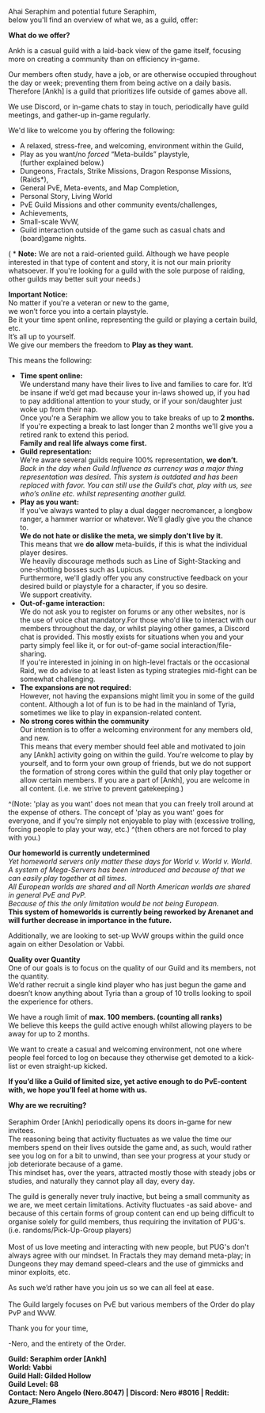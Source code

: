 <!-- Please keep this here -->

Ahai Seraphim and potential future Seraphim,\
below you'll find an overview of what we, as a guild, offer:

**What do we offer?**

Ankh is a casual guild with a laid-back view of the game itself, focusing more on creating a community than on efficiency in-game.

Our members often study, have a job, or are otherwise occupied throughout the day or week; preventing them from being active on a daily basis. Therefore \[Ankh] is a guild that prioritizes life outside of games above all. 

We use Discord, or in-game chats to stay in touch, periodically have guild meetings, and gather-up in-game regularly.

We'd like to welcome you by offering the following:

* A relaxed, stress-free, and welcoming, environment within the Guild,  
* Play as you want/no *forced* “Meta-builds” playstyle,\
  (further explained below.)
* Dungeons, Fractals, Strike Missions, Dragon Response Missions, (Raids*),
* General PvE, Meta-events, and Map Completion,
* Personal Story, Living World
* PvE Guild Missions and other community events/challenges,
* Achievements, 
* Small-scale WvW,
* Guild interaction outside of the game such as casual chats and (board)game nights.  

( * **Note:** We are not a raid-oriented guild. Although we have people interested in that type of content and story, it is not our main priority whatsoever. If you're looking for a guild with the sole purpose of raiding, other guilds may better suit your needs.)

**Important Notice:**\
  No matter if you're a veteran or new to the game,\
  we won’t force you into a certain playstyle.\
  Be it your time spent online, representing the guild or playing a certain build, etc.\
  It’s all up to yourself.\
  We give our members the freedom to **Play as they want.**  

  This means the following:

* **Time spent online:**\
  We understand many have their lives to live and families to care for. It’d be insane if we’d get mad because your in-laws showed up, if you had to pay additional attention to your study, or if your son/daughter just woke up from their nap.\
  Once you're a Seraphim we allow you to take breaks of up to **2 months.**\
  If you're expecting a break to last longer than 2 months we'll give you a retired rank to extend this period.\
  **Family and real life always come first.**  
* **Guild representation:**\
  We're aware several guilds require 100% representation, **we don’t.**\
  *Back in the day when Guild Influence as currency was a major thing representation was desired. This system is outdated and has been replaced with favor. You can still use the Guild’s chat, play with us, see who’s online etc. whilst representing another guild.*  
* **Play as you want:**\
  If you’ve always wanted to play a dual dagger necromancer, a longbow ranger, a hammer warrior or whatever. We’ll gladly give you the chance to.\
  **We do not hate or dislike the meta, we simply don’t live by it.**\
  This means that we **do allow** meta-builds, if this is what the individual player desires.\
  We heavily discourage methods such as Line of Sight-Stacking and one-shotting bosses such as Lupicus.\
  Furthermore, we'll gladly offer you any constructive feedback on your desired build or playstyle for a character, if you so desire.\
  We support creativity.
* **Out-of-game interaction:**\
  We do not ask you to register on forums or any other websites, nor is the use of voice chat mandatory.For those who'd like to interact with our members throughout the day, or whilst playing other games, a Discord chat is provided. This mostly exists for situations when you and your party simply feel like it, or for out-of-game social interaction/file-sharing.\
  If you're interested in joining in on high-level fractals or the occasional Raid, we do advise to at least listen as typing strategies mid-fight can be somewhat challenging.  
* **The expansions are not required:**\
  However, not having the expansions might limit you in some of the guild content.
  Although a lot of fun is to be had in the mainland of Tyria, sometimes we like to play in expansion-related content.  
* **No strong cores within the community**\
    Our intention is to offer a welcoming environment for any members old, and new.\
  This means that every member should feel able and motivated to join any \[Ankh] activity going on within the guild. You're welcome to play by yourself, and to form your own group of friends, but we do not support the formation of strong cores within the guild that only play together or allow certain members. If you are a part of \[Ankh], you are welcome in all content. (i.e. we strive to prevent gatekeeping.)  

 ^(Note: 'play as you want' does not mean that you can freely troll around at the expense of others. The concept of 'play as you want' goes for everyone, and if you're simply not enjoyable to play with (excessive trolling, forcing people to play your way, etc.) ^(then others are not forced to play with you.)

**Our homeworld is currently undetermined**\
  *Yet homeworld servers only matter these days for World v. World v. World.\
  A system of Mega-Servers has been introduced and because of that we can easily play together at all times.\
  All European worlds are shared and all North American worlds are shared in general PvE and PvP.\
  Because of this the only limitation would be not being European.*\
  **This system of homeworlds is currently being reworked by Arenanet and will further decrease in importance in the future.**  

  Additionally, we are looking to set-up WvW groups within the guild once again on either Desolation or Vabbi.

**Quality over Quantity**\
  One of our goals is to focus on the quality of our Guild and its members, not the quantity.\
  We’d rather recruit a single kind player who has just begun the game and doesn’t know anything about Tyria than a group of 10 trolls looking to spoil the experience for others.

  We have a rough limit of **max. 100 members. (counting all ranks)**\
  We believe this keeps the guild active enough whilst allowing players to be away for up to 2 months.  

We want to create a casual and welcoming environment, not one where people feel forced to log on because they otherwise get demoted to a kick-list or even straight-up kicked.

**If you’d like a Guild of limited size, yet active enough to do PvE-content with, we hope you’ll feel at home with us.**

**Why are we recruiting?**\
\
Seraphim Order \[Ankh] periodically opens its doors in-game for new invitees. \
The reasoning being that activity fluctuates as we value the time our members spend on their lives outside the game and, as such, would rather see you log on for a bit to unwind, than see your progress at your study or job deteriorate because of a game. \
This mindset has, over the years, attracted mostly those with steady jobs or studies, and naturally they cannot play all day, every day.  

The guild is generally never truly inactive, but being a small community as we are, we meet certain limitations. Activity fluctuates -as said above- and because of this certain forms of group content can end up being difficult to organise solely for guild members, thus requiring the invitation of PUG's. (i.e. randoms/Pick-Up-Group players)\
\
Most of us love meeting and interacting with new people, but PUG's don't always agree with our mindset. In Fractals they may demand meta-play; in Dungeons they may demand speed-clears and the use of gimmicks and minor exploits, etc.  

As such we’d rather have you join us so we can all feel at ease.\
\
The Guild largely focuses on PvE but various members of the Order do play PvP and WvW.

Thank you for your time,

\-Nero, and the entirety of the Order.

  **Guild: Seraphim order \[Ankh]**\
  **World: Vabbi**\
  **Guild Hall: Gilded Hollow**\
  **Guild Level: 68**\
  **Contact: Nero Angelo (Nero.8047) | Discord: Nero #8016 | Reddit: Azure_Flames**